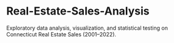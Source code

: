 # Real-Estate-Sales-Analysis
Exploratory data analysis, visualization, and statistical testing on Connecticut Real Estate Sales (2001–2022).
